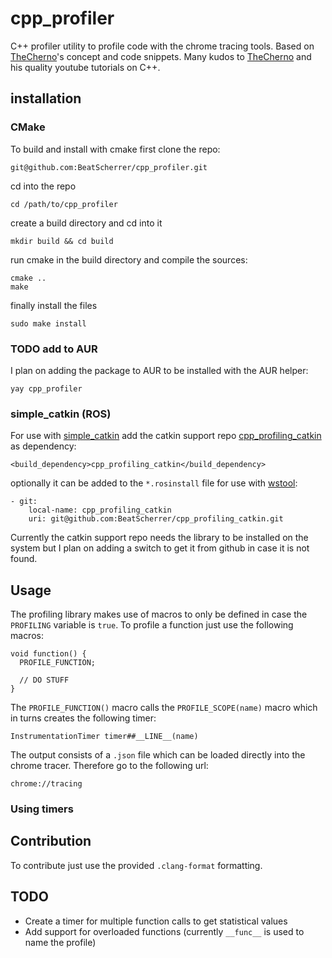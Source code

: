 # cpp_profiler
C++ profiler utility to profile code with the chrome tracing tools. Based on [TheCherno](https://www.youtube.com/channel/UCQ-W1KE9EYfdxhL6S4twUNw)'s concept and code snippets. Many kudos to [TheCherno](https://www.youtube.com/channel/UCQ-W1KE9EYfdxhL6S4twUNw) and his quality youtube tutorials on C++.

## installation

### CMake
To build and install with cmake first clone the repo:

```lang=sh
git@github.com:BeatScherrer/cpp_profiler.git
```

cd into the repo
```lang=sh
cd /path/to/cpp_profiler
```

create a build directory and cd into it
```lang=sh
mkdir build && cd build
```

run cmake in the build directory and compile the sources:

```lang=sh
cmake ..
make
```

finally install the files

```lang=sh
sudo make install
```

### TODO add to AUR
I plan on adding the package to AUR to be installed with the AUR helper:

```lang=sh
yay cpp_profiler
```

### simple_catkin (ROS)
For use with [simple_catkin](https://github.com/catkin/catkin_simple) add the catkin support repo [cpp_profiling_catkin](https://github.com/BeatScherrer/cpp_profiling_catkin) as dependency:

```lang=xml
<build_dependency>cpp_profiling_catkin</build_dependency>
```

optionally it can be added to the `*.rosinstall` file for use with [wstool](http://wiki.ros.org/wstool):

```lang=yaml
- git:
    local-name: cpp_profiling_catkin
    uri: git@github.com:BeatScherrer/cpp_profiling_catkin.git
```

Currently the catkin support repo needs the library to be installed on the system but I plan on adding a switch to get it from github in case it is not found.

## Usage
The profiling library makes use of macros to only be defined in case the `PROFILING` variable is `true`.
To profile a function just use the following macros:

```lang=cpp
void function() {
  PROFILE_FUNCTION;

  // DO STUFF
}
```

The `PROFILE_FUNCTION()` macro calls the `PROFILE_SCOPE(name)` macro which in turns creates the following timer:

```lang=cpp
InstrumentationTimer timer##__LINE__(name)
```

The output consists of a `.json` file which can be loaded directly into the chrome tracer. Therefore go to the following url:

```
chrome://tracing
```

### Using timers


## Contribution
To contribute just use the provided `.clang-format` formatting.

## TODO

- Create a timer for multiple function calls to get statistical values
- Add support for overloaded functions (currently `__func__` is used to name the profile)
